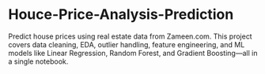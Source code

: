 # Houce-Price-Analysis-Prediction
Predict house prices using real estate data from Zameen.com. This project covers data cleaning, EDA, outlier handling, feature engineering, and ML models like Linear Regression, Random Forest, and Gradient Boosting—all in a single notebook.
